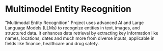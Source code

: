 # Multimodel Entity Recognition
"Multimodal Entity Recognition" Project uses advanced AI and Large Language Models (LLMs) to recognize entities in text, images, and structured data. It enhances data retrieval by extracting key information like names, locations, dates and much more from diverse inputs, applicable in fields like finance, healthcare and drug safety.
